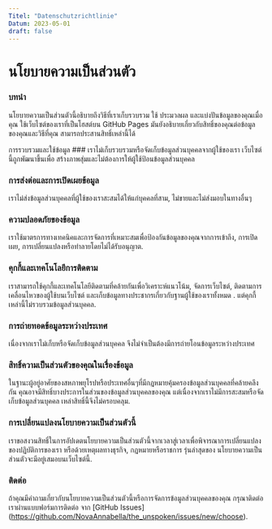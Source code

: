 ```yaml
---
Titel: "Datenschutzrichtlinie"
Datum: 2023-05-01
draft: false
---
```



# นโยบายความเป็นส่วนตัว



### บทนำ

นโยบายความเป็นส่วนตัวนี้อธิบายถึงวิธีที่เราเก็บรวบรวม ใช้ ประมวลผล และแบ่งปันข้อมูลของคุณเมื่อคุณ
ใช้เว็บไซต์ของเราที่เป็นโฮสต์บน GitHub Pages มันยังอธิบายเกี่ยวกับสิทธิ์ของคุณต่อข้อมูลของคุณและวิธีที่คุณ
สามารถประสานสิทธิ์เหล่านี้ได้

การรวบรวมและใช้ข้อมูล ###
เราไม่เก็บรวบรวมหรือจัดเก็บข้อมูลส่วนบุคคลจากผู้ใช้ของเรา เว็บไซต์นี้ถูกพัฒนาขึ้นเพื่อ
สร้างภาพสุ่มและไม่ต้องการให้ผู้ใช้ป้อนข้อมูลส่วนบุคคล

### การส่งต่อและการเปิดเผยข้อมูล

เราไม่ส่งข้อมูลส่วนบุคคลที่ผู้ใช้ของเราสะสมได้ให้แก่บุคคลที่สาม, ไม่ขายและไม่ส่งมอบในทางอื่นๆ

### ความปลอดภัยของข้อมูล

เราใช้มาตรการทางเทคนิคและการจัดการที่เหมาะสมเพื่อป้องกันข้อมูลของคุณจากการเข้าถึง, การเปิดเผย,
การเปลี่ยนแปลงหรือทำลายโดยไม่ได้รับอนุญาต.

### คุกกี้และเทคโนโลยีการติดตาม

เราสามารถใช้คุกกี้และเทคโนโลยีติดตามที่คล้ายกันเพื่อวิเคราะห์แนวโน้ม, จัดการเว็บไซต์,
ติดตามการเคลื่อนไหวของผู้ใช้บนเว็บไซต์ และเก็บข้อมูลทางประชากรเกี่ยวกับฐานผู้ใช้ของเราทั้งหมด .
แต่คุกกี้เหล่านี้ไม่รวบรวมข้อมูลส่วนบุคคล.

### การถ่ายทอดข้อมูลระหว่างประเทศ

เนื่องจากเราไม่เก็บหรือจัดเก็บข้อมูลส่วนบุคคล จึงไม่จำเป็นต้องมีการถ่ายโอนข้อมูลระหว่างประเทศ

### สิทธิ์ความเป็นส่วนตัวของคุณในเรื่องข้อมูล

ในฐานะผู้อยู่อาศัยของสหภาพยุโรปหรือประเทศอื่นๆที่มีกฎหมายคุ้มครองข้อมูลส่วนบุคคลที่คล้ายคลึงกัน
คุณอาจมีสิทธิ์บางประการในส่วนของข้อมูลส่วนบุคคลของคุณ แต่เนื่องจากเราไม่มีการสะสมหรือจัดเก็บข้อมูลส่วนบุคคล
เหล่าสิทธิ์นี้จึงไม่ครอบคลุม.

### การเปลี่ยนแปลงนโยบายความเป็นส่วนตัวนี้

เราขอสงวนสิทธิ์ในการอัปเดตนโยบายความเป็นส่วนตัวนี้จากเวลาสู่เวลาเพื่อพิจารณาการเปลี่ยนแปลงของปฏิบัติการของเรา
หรือด้วยเหตุผลทางธุรกิจ, กฎหมายหรือราชการ รุ่นล่าสุดของ นโยบายความเป็นส่วนตัวจะมีอยู่เสมอบนเว็บไซต์นี้.

### ติดต่อ

ถ้าคุณมีคำถามเกี่ยวกับนโยบายความเป็นส่วนตัวนี้หรือการจัดการข้อมูลส่วนบุคคลของคุณ กรุณาติดต่อเราผ่านแบบฟอร์มการติดต่อ
จาก [GitHub Issues] (https://github.com/NovaAnnabella/the_unspoken/issues/new/choose).
